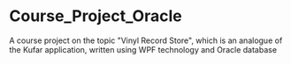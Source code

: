 # Course_Project_Oracle
A course project on the topic "Vinyl Record Store", which is an analogue of the Kufar application, written using WPF technology and Oracle database
